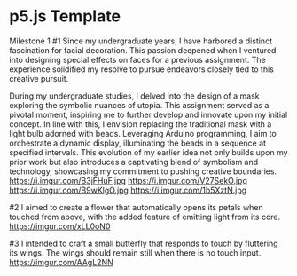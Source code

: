 # p5.js Template
Milestone 1
#1 Since my undergraduate years, I have harbored a distinct fascination for facial decoration. This passion deepened when I ventured into designing special effects on faces for a previous assignment. The experience solidified my resolve to pursue endeavors closely tied to this creative pursuit.

During my undergraduate studies, I delved into the design of a mask exploring the symbolic nuances of utopia. This assignment served as a pivotal moment, inspiring me to further develop and innovate upon my initial concept. In line with this, I envision replacing the traditional mask with a light bulb adorned with beads. Leveraging Arduino programming, I aim to orchestrate a dynamic display, illuminating the beads in a sequence at specified intervals. This evolution of my earlier idea not only builds upon my prior work but also introduces a captivating blend of symbolism and technology, showcasing my commitment to pushing creative boundaries.
https://i.imgur.com/B3jFHuF.jpg
https://i.imgur.com/V27SekO.jpg
https://i.imgur.com/B9wKlgO.jpg
https://i.imgur.com/1b5XztN.jpg

#2 I aimed to create a flower that automatically opens its petals when touched from above, with the added feature of emitting light from its core.
https://imgur.com/xLL0oN0

#3 I intended to craft a small butterfly that responds to touch by fluttering its wings. The wings should remain still when there is no touch input.
https://imgur.com/AAgL2NN